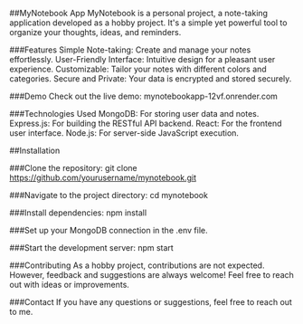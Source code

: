 ##MyNotebook App
MyNotebook is a personal project, a note-taking application developed as a hobby project. It's a simple yet powerful tool to organize your thoughts, ideas, and reminders.

###Features
Simple Note-taking: Create and manage your notes effortlessly.
User-Friendly Interface: Intuitive design for a pleasant user experience.
Customizable: Tailor your notes with different colors and categories.
Secure and Private: Your data is encrypted and stored securely.

###Demo
Check out the live demo: mynotebookapp-12vf.onrender.com

###Technologies Used
MongoDB: For storing user data and notes.
Express.js: For building the RESTful API backend.
React: For the frontend user interface.
Node.js: For server-side JavaScript execution.

##Installation

###Clone the repository:
git clone https://github.com/yourusername/mynotebook.git

###Navigate to the project directory:
cd mynotebook

###Install dependencies:
npm install

###Set up your MongoDB connection in the .env file.

###Start the development server:
npm start

###Contributing
As a hobby project, contributions are not expected. However, feedback and suggestions are always welcome! Feel free to reach out with ideas or improvements.

###Contact
If you have any questions or suggestions, feel free to reach out to me.
